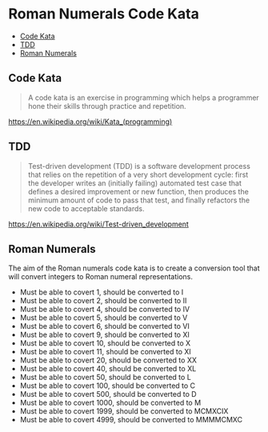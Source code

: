 # Roman Numerals Code Kata

- [Code Kata](#code-kata)
- [TDD](#tdd)
- [Roman Numerals](#roman-numerals)

<a name="code-kata"></a>
## Code Kata

> A code kata is an exercise in programming which helps a programmer hone their skills through practice and repetition.

https://en.wikipedia.org/wiki/Kata_(programming)

<a name="tdd"></a>
## TDD

> Test-driven development (TDD) is a software development process that relies on the repetition of a very short development cycle: first the developer writes an (initially failing) automated test case that defines a desired improvement or new function, then produces the minimum amount of code to pass that test, and finally refactors the new code to acceptable standards.

https://en.wikipedia.org/wiki/Test-driven_development

<a name="roman-numerals"></a>
## Roman Numerals

The aim of the Roman numerals code kata is to create a conversion tool that will convert integers to Roman numeral representations.

- Must be able to covert 1, should be converted to I
- Must be able to covert 2, should be converted to II
- Must be able to covert 4, should be converted to IV
- Must be able to covert 5, should be converted to V
- Must be able to covert 6, should be converted to VI
- Must be able to covert 9, should be converted to XI
- Must be able to covert 10, should be converted to X
- Must be able to covert 11, should be converted to XI
- Must be able to covert 20, should be converted to XX
- Must be able to covert 40, should be converted to XL
- Must be able to covert 50, should be converted to L
- Must be able to covert 100, should be converted to C
- Must be able to covert 500, should be converted to D
- Must be able to covert 1000, should be converted to M
- Must be able to covert 1999, should be converted to MCMXCIX
- Must be able to covert 4999, should be converted to MMMMCMXC